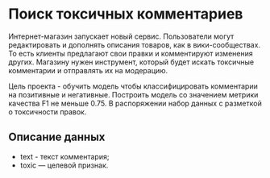 # Поиск токсичных комментариев

Интернет-магазин запускает новый сервис. Пользователи могут редактировать и дополнять описания товаров, как в вики-сообществах. 
То есть клиенты предлагают свои правки и комментируют изменения других. 
Магазину нужен инструмент, который будет искать токсичные комментарии и отправлять их на модерацию.

Цель проекта - обучить модель чтобы классифицировать комментарии на позитивные и негативные. Построить модель со значением метрики качества F1 не меньше 0.75.
В распоряжении набор данных с разметкой о токсичности правок.

## Описание данных
- text - текст комментария;
- toxic — целевой признак.
